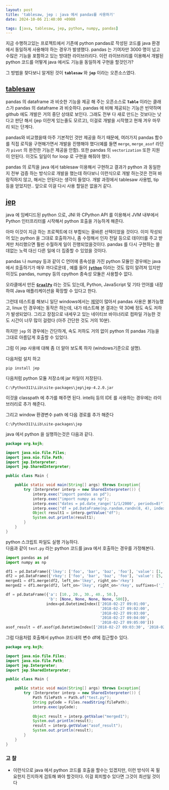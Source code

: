 ```yaml
---
layout: post
title: 'tablesaw, jep : java 에서 pandas를 사용하기'
date: 2024-10-06 21:40:00 +0900

tags: [java, tablesaw, jep, python, numpy, pandas]
---
```


지금 수행하고있는 프로젝트에서 기존에 python pandas로 작성된 코드를 java 환경에서 동일하게 사용해야 하는 경우가 발생했다. pandas 는 기여자만 3000 명이 넘고 수많은 기능을 포함하고 있는 방대한 라이브러리다. 이런 라이브러리를 이용해서 개발된 python 코드를 어떻게 java 에서도 기능을 동일하게 구현을 할것인가? 

그 방법을 찾다보니 알게된 것이 **`tablesaw`** 와 **`jep`** 이라는 오픈소스였다. 

## [tablesaw](https://github.com/jtablesaw/tablesaw) ## 

pandas 의 dataframe 과 비슷한 기능을 제공 해 주는 오픈소스로 **`Table`** 이라는 클래스가 pandas 의 dataframe 과 비슷하다. pandas 에 비해 제공되는 기능은 빈약하며 github 에도 개발은 거의 중단 상태로 보인다. 그래도 전부 다 새로 만드는 것보다는 낫다고 판단 해서 (jep 이란게 있는줄도 모르고), 이걸로 개발을 시작했고 현재 겨우 마무리 되는 단계다.  

pandas와 비교했을때 아주 기본적인 것만 제공을 하기 때문에, 여러가지 pandas 함수를 직접 로직을 구현해가면서 개발을 진행해야 했다(예를 들면 `merge`, `merge_asof` 라던가 `pivot` 의 완전한 기능은 제공을 안함). 또한  pandas 의 `vectorization` 또한 지원이 안된다. 이것도 일일이 for loop 로 구현을 해줘야 했다. 

pandas 의 로직을 java 에서 tablesaw 이용해서 구현하고 결과가 python 과 동일한지 전부 검증 하는 방식으로 개발을 했는데 하다보니 이런식으로 개발 하는것은 전혀 바람직하지 않고, 해서는 안된다는 생각이 들었다. 개발 과정에서 tablesaw 사용법, tip 등을 얻었지만.. 앞으로 이걸 다시 사용 할일은 없을거 같다.




## [jep](https://github.com/ninia/jep) ## 

java 에 임베디드된 python 으로, JNI 와 CPython API 를 이용해서 JVM 내부에서 Python 인터프리터를 시작해서 python 호출을 가능하게 해준다. 

아마 이것이 지금 하는 프로젝트에 더 부합되는 올바른 선택이었을 것이다. 이미 작성되어 있는 python 을 그대로 호출하거나, 좀 수정해서 인자 전달 등으로 데이터를 주고 받게만 처리했으면 훨씬 수월하게 일이 진행되었을것이다. pandas 를 다시 구현하는 쓸데없는 노력 대신 다른 일에 더 집중할 수 있었을 것이다.

pandas 나 numpy 등과 같이 C 언어에 종속성을 가진 python 모듈인 경우에는 java 에서 호출하기가 매우 까다로운데 , 예를 들어 **[`jython`](https://www.jython.org/)** 이라는 것도 많이 알려져 있지만 이것도 pandas, numpy 등의 cpython 종속성 모듈은 사용할수 없다. 

오라클에서 만든 **[`GraalPy`](https://www.graalvm.org/latest/reference-manual/python/)** 라는 것도 있는데, Python, JavaScript 및 기타 언어를 내장하여 Java 애플리케이션을 확장할 수 있다고 한다. 

그런데 테스트를 해보니 일단 windows에서는 [제약](https://www.graalvm.org/latest/reference-manual/python/Python-Runtime/#windows)이 많아서 pandas 사용은 불가능했고, linux 인 경우에는 동작은 하는데, 내가 테스트해 본 결과는 약 30배 정도 속도 저하가 발생되었다. 그리고 장점으로 내세우고 있는 네이티브 바이너리로 컴파일 가능한 것도 시간이 너무 많이 걸렸다 (아주 간단한 것도 거의 10분).

하지만 `jep` 의 경우에는 간단하게, 속도 저하도 거의 없이 python 의 pandas 기능을 그대로 아름답게 호출할 수 있었다.

그럼 이 jep 사용에 대해 좀 더 알아 보도록 하자 (windows기준으로 설명).

다음처럼 설치 하고

    pip install jep

다음처럼 python 모듈 저장소에 jar 파일이 저장된다. 

    C:\Python311\Lib\site-packages\jep\jep-4.2.0.jar

이것을 classpath 에 추가를 해주면 된다.
intellij 등의 IDE 를 사용하는 경우에는 라이브러리로 추가 해준다.

그리고 window 환경변수 path 에 다음 경로를 추가 해준다 
    
    C:\Python311\Lib\site-packages\jep

java 에서 python 을 실행하는것은 다음과 같다.

```java
package org.kojh;

import java.nio.file.Files;
import java.nio.file.Path;
import jep.Interpreter;
import jep.SharedInterpreter;

public class Main {

    public static void main(String[] args) throws Exception{
        try (Interpreter interp = new SharedInterpreter()) {
            interp.exec("import pandas as pd");
            interp.exec("import numpy as np");
            interp.exec("dates = pd.date_range('1/1/2000', periods=8)");
            interp.exec("df = pd.DataFrame(np.random.randn(8, 4), index=dates, columns=['A', 'B', 'C', 'D'])");
            Object result1 = interp.getValue("df");
            System.out.println(result1);            
        }
    }
}
```

python 스크립트 파일도 실행 가능하다.  
다음과 같이 `test.py` 라는 python 코드를 java 에서 호출하는 경우를 가정해본다.

```python
import pandas as pd
import numpy as np

df1 = pd.DataFrame({'lkey': ['foo', 'bar', 'baz', 'foo'], 'value': [1, 2, 3, 5]})
df2 = pd.DataFrame({'rkey': ['foo', 'bar', 'baz', 'foo'], 'value': [5, 6, 7, 8]})
merged1 = df1.merge(df2, left_on='lkey', right_on='rkey')
merged2 = df1.merge(df2, left_on='lkey', right_on='rkey', suffixes=('_left', '_right'))

df = pd.DataFrame({'a': [10., 20., 30., 40., 50.],
                   'b': [None, None, None, None, 500]},
                  index=pd.DatetimeIndex(['2018-02-27 09:01:00',
                                          '2018-02-27 09:02:00',
                                          '2018-02-27 09:03:00',
                                          '2018-02-27 09:04:00',
                                          '2018-02-27 09:05:00']))
asof_result = df.asof(pd.DatetimeIndex(['2018-02-27 09:03:30', '2018-02-27 09:04:30']))          
```

그럼 다음처럼 호출해서 python 코드내의 변수 df에 접근할수 있다.

```java
package org.kojh;

import java.nio.file.Files;
import java.nio.file.Path;
import jep.Interpreter;
import jep.SharedInterpreter;

public class Main {

    public static void main(String[] args) throws Exception{
        try (Interpreter interp = new SharedInterpreter()) {
            Path filePath = Path.of("test.py");
            String pyCode = Files.readString(filePath);
            interp.exec(pyCode);
            
            Object result = interp.getValue("merged1");
            System.out.println(result);
            result = interp.getValue("asof_result");
            System.out.println(result);
        }
    }
}
```

### 고 찰 ###

- 이런식으로 java 에서 python 코드를 호출을 할수는 있겠지만, 이런 방식이 꼭 필요한지 진지하게 검토해 봐야 할것이다. 이걸 회피할수 있다면 그것이 최선일 것이다





